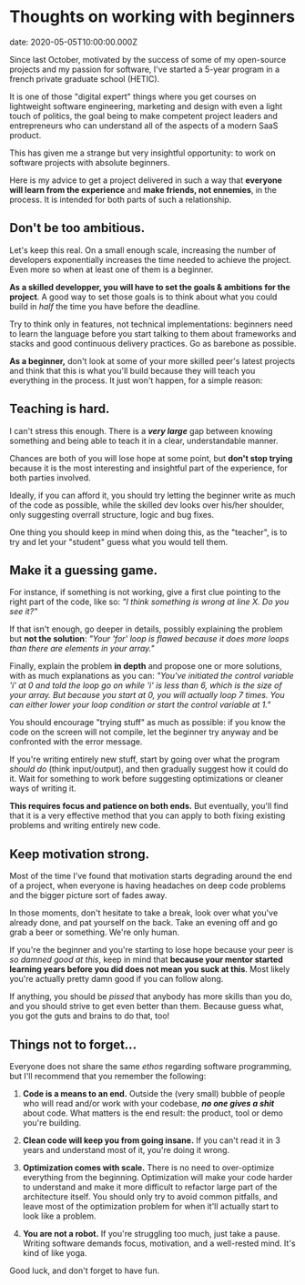 # Thoughts on working with beginners
date: 2020-05-05T10:00:00.000Z

Since last October, motivated by the success of some of my open-source projects and my passion for software, I've started a 5-year program in a french private graduate school (HETIC).

It is one of those "digital expert" things where you get courses on lightweight software engineering, marketing and design with even a light touch of politics, the goal being to make competent project leaders and entrepreneurs who can understand all of the aspects of a modern SaaS product.

This has given me a strange but very insightful opportunity: to work on software projects with absolute beginners.

Here is my advice to get a project delivered in such a way that **everyone will learn from the experience** and **make friends, not ennemies**, in the process. 
It is intended for both parts of such a relationship.

## Don't be too ambitious.
Let's keep this real. On a small enough scale, increasing the number of developers exponentially increases the time needed to achieve the project.
Even more so when at least one of them is a beginner.

**As a skilled developper, you will have to set the goals & ambitions for the project**. A good way to set those goals is to think about what you could build in *half* the time you have before the deadline.

Try to think only in features, not technical implementations: beginners need to learn the language before you start talking to them about frameworks and stacks and good continuous delivery practices. Go as barebone as possible.

**As a beginner,** don't look at some of your more skilled peer's latest projects and think that this is what you'll build because they will teach you everything in the process. It just won't happen, for a simple reason:

## Teaching is hard.
I can't stress this enough. There is a ***very large*** gap between knowing something and being able to teach it in a clear, understandable manner.

Chances are both of you will lose hope at some point, but **don't stop trying** because it is the most interesting and insightful part of the experience, for both parties involved.

Ideally, if you can afford it, you should try letting the beginner write as much of the code as possible, while the skilled dev looks over his/her shoulder, only suggesting overrall structure, logic and bug fixes.

One thing you should keep in mind when doing this, as the "teacher", is to try and let your "student" guess what you would tell them.

## Make it a guessing game.
For instance, if something is not working, give a first clue pointing to the right part of the code, like so:
_"I think something is wrong at line X. Do you see it?"_

If that isn't enough, go deeper in details, possibly explaining the problem but **not the solution**:
_"Your 'for' loop is flawed because it does more loops than there are elements in your array."_

Finally, explain the problem **in depth** and propose one or more solutions, with as much explanations as you can:
_"You've initiated the control variable 'i' at 0 and told the loop go on while 'i' is less than 6, which is the size of your array. But because you start at 0, you will actually loop 7 times. You can either lower your loop condition or start the control variable at 1."_

You should encourage "trying stuff" as much as possible: if you know the code on the screen will not compile, let the beginner try anyway and be confronted with the error message.

If you're writing entirely new stuff, start by going over what the program *should do* (think input/output), and then gradually suggest how it could do it.
Wait for something to work before suggesting optimizations or cleaner ways of writing it.

**This requires focus and patience on both ends.** But eventually, you'll find that it is a very effective method that you can apply to both fixing existing problems and writing entirely new code.

## Keep motivation strong.
Most of the time I've found that motivation starts degrading around the end of a project, when everyone is having headaches on deep code problems and the bigger picture sort of fades away.

In those moments, don't hesitate to take a break, look over what you've already done, and pat yourself on the back. Take an evening off and go grab a beer or something. We're only human.

If you're the beginner and you're starting to lose hope because your peer is *so damned good at this*, keep in mind that **because your mentor started learning years before you did does not mean you suck at this**.
Most likely you're actually pretty damn good if you can follow along.

If anything, you should be *pissed* that anybody has more skills than you do, and you should strive to get even better than them. Because guess what, you got the guts and brains to do that, too!

## Things not to forget...
Everyone does not share the same *ethos* regarding software programming, but I'll recommend that you remember the following:

1. **Code is a means to an end.**
  Outside the (very small) bubble of people who will read and/or work with your codebase, ***no one gives a shit*** about code.
  What matters is the end result: the product, tool or demo you're building.
  
2. **Clean code will keep you from going insane.**
  If you can't read it in 3 years and understand most of it, you're doing it wrong.
  
3. **Optimization comes with scale.**
  There is no need to over-optimize everything from the beginning. Optimization will make your code harder to understand and make it more difficult to refactor large part of the architecture itself.
  You should only try to avoid common pitfalls, and leave most of the optimization problem for when it'll actually start to look like a problem.
  
4. **You are not a robot.**
  If you're struggling too much, just take a pause. Writing software demands focus, motivation, and a well-rested mind. It's kind of like yoga.

Good luck, and don't forget to have fun.
